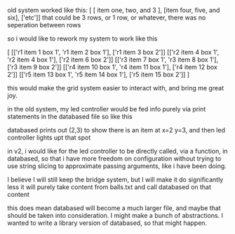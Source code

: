 old system worked like this:
[ [ item one, two, and 3 ], [item four, five, and six], ['etc']]
that could be 3 rows, or 1 row, or whatever, there was no seperation between rows

so i would like to rework my system to work like this

[
  [['r1 item 1 box 1', 'r1 item 2 box 1'], ['r1 item 3 box 2']]
  [['r2 item 4 box 1', 'r2 item 4 box 1'], ['r2 item 6 box 2']]
  [['r3 item 7 box 1', 'r3 item 8 box 1'], ['r3 item 9 box 2']]
  [['r4 item 10 box 1', 'r4 item 11 box 1'], ['r4 item 12 box 2']]
  [['r5 item 13 box 1', 'r5 item 14 box 1'], ['r5 item 15 box 2']]
]

this would make the grid system easier to interact with, and bring me great joy.

in the old system, my led controller would be fed info purely via print statements in the databased file
so like this

databased prints out (2,3) to show there is an item at x=2 y=3, and then led controller lights upt that spot

in v2, i would like for the led controller to be directly called, via a function, in databased, so that i have more freedom on configuration without trying to use string slicing to approximate passing arguments, like i have been doing.

I believe I will still keep the bridge system, but I will make it do significantly less it will purely take content from balls.txt and call databased on that content 

this does mean databased will become a much larger file, and maybe that should be taken into consideration. I might make a bunch of abstractions. I wanted to write a library version of databased, so that might happen.
